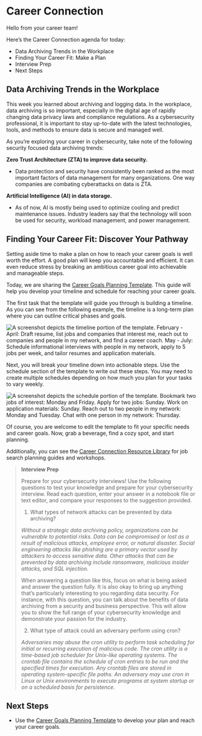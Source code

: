 # Career Connection

Hello from your career team! 

Here’s the Career Connection agenda for today:
* Data Archiving Trends in the Workplace
* Finding Your Career Fit: Make a Plan
* Interview Prep
* Next Steps

## Data Archiving Trends in the Workplace

This week you learned about archiving and logging data. In the workplace, data archiving is so important, especially in the digital age of rapidly changing data privacy laws and compliance regulations. As a cybersecurity professional, it is important to stay up-to-date with the latest technologies, tools, and methods to ensure data is secure and managed well. 

As you’re exploring your career in cybersecurity, take note of the following security focused data archiving trends:

**Zero Trust Architecture (ZTA) to improve data security.**

* Data protection and security have consistently been ranked as the most important factors of data management for many organizations. One way companies are combating cyberattacks on data is ZTA.

**Artificial Intelligence (AI) in data storage.**

* As of now, AI is mostly being used to optimize cooling and predict maintenance issues. Industry leaders say that the technology will soon be used for security, workload management, and power management.


## Finding Your Career Fit: Discover Your Pathway

Setting aside time to make a plan on how to reach your career goals is well worth the effort. A good plan will keep you accountable and efficient. It can even reduce stress by breaking an ambitious career goal into achievable and manageable steps.

Today, we are sharing the [Career Goals Planning Template](https://docs.google.com/spreadsheets/d/1WI5DvCLbMfIGk4jBuvhYLT2XXcvrYRJ9hQmSCtsFBQ8/edit?usp=sharing). This guide will help you develop your timeline and schedule for reaching your career goals.

The first task that the template will guide you through is building a timeline. As you can see from the following example, the timeline is a long-term plan where you can outline critical phases and goals.

![A screenshot depicts the timeline portion of the template. February - April: Draft resume, list jobs and companies that interest me, reach out to companies and people in my network, and find a career coach. May - July: Schedule informational interviews with people in my network, apply to 5 jobs per week, and tailor resumes and application materials.](https://static.bc-edx.com/career-services/all-vertical-fycf/lesson-05/l5_fycf_image1.png)

Next, you will break your timeline down into actionable steps. Use the schedule section of the template to write out these steps. You may need to create multiple schedules depending on how much you plan for your tasks to vary weekly.

![A screenshot depicts the schedule portion of the template. Bookmark two jobs of interest: Monday and Friday. Apply for two jobs: Sunday. Work on application materials: Sunday. Reach out to two people in my network: Monday and Tuesday. Chat with one person in my network: Thursday.](https://static.bc-edx.com/career-services/all-vertical-fycf/lesson-05/l5_fycf_image2.png)

Of course, you are welcome to edit the template to fit your specific needs and career goals. Now, grab a beverage, find a cozy spot, and start planning.

Additionally, you can see the [Career Connection Resource Library](https://docs.google.com/document/d/1xiuZP_ZYMiIopqS0pFWUji58ESASMQUl2CQJphReaGo/edit?usp=sharing) for job search planning guides and workshops. 

> **Interview Prep**
>
> Prepare for your cybersecurity interviews! Use the following questions to test your knowledge and prepare for your cybersecurity interview. Read each question, enter your answer in a notebook file or text editor, and compare your responses to the suggestion provided.
>
> 1. What types of network attacks can be prevented by data archiving?
>
> *Without a strategic data archiving policy, organizations can be vulnerable to potential risks. Data can be compromised or lost as a result of malicious attacks, employee error, or natural disaster. Social engineering attacks like phishing are a primary vector used by attackers to access sensitive data. Other attacks that can be prevented by data archiving include ransomware, malicious insider attacks, and SQL injection.*
>
> When answering a question like this, focus on what is being asked and answer the question fully. It is also okay to bring up anything that’s particularly interesting to you regarding data security. For instance, with this question, you can talk about the benefits of data archiving from a security and business perspective. This will allow you to show the full range of your cybersecurity knowledge and demonstrate your passion for the industry.
>
> 2. What type of attack could an adversary perform using cron?
> 
> *Adversaries may abuse the cron utility to perform task scheduling for initial or recurring execution of malicious code. The cron utility is a time-based job scheduler for Unix-like operating systems. The crontab file contains the schedule of cron entries to be run and the specified times for execution. Any crontab files are stored in operating system-specific file paths. An adversary may use cron in Linux or Unix environments to execute programs at system startup or on a scheduled basis for persistence.*
> 

## Next Steps
* Use the [Career Goals Planning Template](https://docs.google.com/spreadsheets/d/1WI5DvCLbMfIGk4jBuvhYLT2XXcvrYRJ9hQmSCtsFBQ8/edit?usp=sharing) to develop your plan and reach your career goals.

